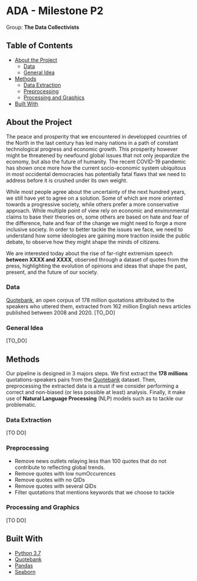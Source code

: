 # ADA - Milestone P2
Group: **The Data Collectivists**

<!-- TABLE OF CONTENTS -->
## Table of Contents

* [About the Project](#about-the-project)
  * [Data](#Data)
  * [General Idea](#general-idea)
* [Methods](#methods)
  * [Data Extraction](#data-extraction)
  * [Preprocessing](#preprocessing)
  * [Processing and Graphics](#processing-and-graphics)
* [Built With](#built-with)

<!-- ABOUT THE PROJECT -->
## About the Project

The peace and prosperity that we encountered in developped countries of the North in the last century has led many nations in a path of constant technological progress and economic growth. This prosperity however might be threatened by newfound global issues that not only jeopardize the economy, but also the future of humanity. The recent COVID-19 pandemic has shown once more how the current socio-economic system ubiquitous in most occidental democracies has potentially fatal flaws that we need to address before it is crushed under its own weight.

While most people agree about the uncertainty of the next hundred years, we still have yet to agree on a solution. Some of which are more oriented towards a progressive society, while others prefer a more conservative approach. While multiple point of view rely on economic and environmental claims to base their theories on, some others are based on hate and fear of the difference, hate and fear of the change we might need to forge a more inclusive society. In order to better tackle the issues we face, we need to understand how some ideologies are gaining more traction inside the public debate, to observe how they might shape the minds of citizens.

We are interested today about the rise of far-right extremism speech **between XXXX and XXXX**, observed through a dataset of quotes from the press, highlighting the evolution of opinions and ideas that shape the past, present, and the future of our society.

### Data

[Quotebank](https://zenodo.org/record/4277311#.YYqEUGXPxb8), an open corpus of 178 million quotations attributed to the speakers who uttered them, extracted from 162 million English news articles published between 2008 and 2020.
[TO_DO]

### General Idea

[TO_DO]

<!-- METHODS -->
## Methods

Our pipeline is designed in 3 majors steps. We first extract the **178 millions** quotations-speakers pairs from the [Quotebank](https://zenodo.org/record/4277311#.YYqEUGXPxb8) dataset. 
Then, preprocessing the extracted data is a must if we consider performing a correct and non-biased (or less possible at least) analysis. Finally, it make use of **Natural Language 
Processing** (NLP) models such as to tackle our problematic.

### Data Extraction

[TO DO]

### Preprocessing

* Remove news outlets relaying less than 100 quotes that do not contribute to reflecting global trends.
* Remove quotes with low numOccurences
* Remove quotes with no QIDs
* Remove quotes with several QIDs
* Filter quotations that mentions keywords that we choose to tackle 


### Processing and Graphics
[TO DO]

<!-- BUILT WITH -->
## Built With

* [Python 3.7](https://www.python.org)
* [Quotebank](https://zenodo.org/record/4277311#.YYqEUGXPxb8)
* [Pandas](https://pandas.pydata.org)
* [Seaborn](https://seaborn.pydata.org)

